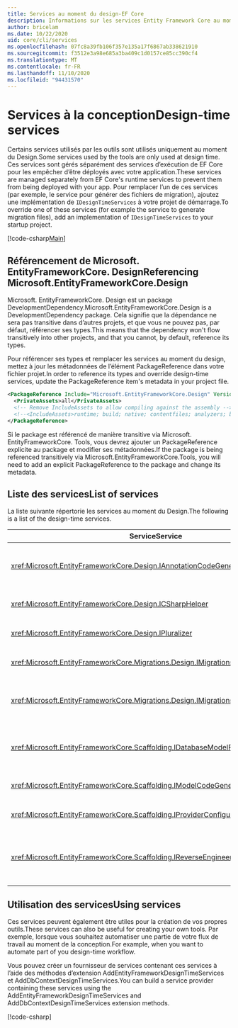 ```yaml
---
title: Services au moment du design-EF Core
description: Informations sur les services Entity Framework Core au moment de la conception
author: bricelam
ms.date: 10/22/2020
uid: core/cli/services
ms.openlocfilehash: 07fc8a39fb106f357e135a17f6867ab338621910
ms.sourcegitcommit: f3512e3a98e685a3ba409c1d0157ce85cc390cf4
ms.translationtype: MT
ms.contentlocale: fr-FR
ms.lasthandoff: 11/10/2020
ms.locfileid: "94431570"
---
```

# <a name="design-time-services"></a><span data-ttu-id="2c946-103">Services à la conception</span><span class="sxs-lookup"><span data-stu-id="2c946-103">Design-time services</span></span>

<span data-ttu-id="2c946-104">Certains services utilisés par les outils sont utilisés uniquement au moment du Design.</span><span class="sxs-lookup"><span data-stu-id="2c946-104">Some services used by the tools are only used at design time.</span></span> <span data-ttu-id="2c946-105">Ces services sont gérés séparément des services d’exécution de EF Core pour les empêcher d’être déployés avec votre application.</span><span class="sxs-lookup"><span data-stu-id="2c946-105">These services are managed separately from EF Core's runtime services to prevent them from being deployed with your app.</span></span> <span data-ttu-id="2c946-106">Pour remplacer l’un de ces services (par exemple, le service pour générer des fichiers de migration), ajoutez une implémentation de `IDesignTimeServices` à votre projet de démarrage.</span><span class="sxs-lookup"><span data-stu-id="2c946-106">To override one of these services (for example the service to generate migration files), add an implementation of `IDesignTimeServices` to your startup project.</span></span>

[!code-csharp[Main](../../../samples/core/Miscellaneous/CommandLine/DesignTimeServices.cs#DesignTimeServices)]

## <a name="referencing-microsoftentityframeworkcoredesign"></a><span data-ttu-id="2c946-107">Référencement de Microsoft. EntityFrameworkCore. Design</span><span class="sxs-lookup"><span data-stu-id="2c946-107">Referencing Microsoft.EntityFrameworkCore.Design</span></span>

<span data-ttu-id="2c946-108">Microsoft. EntityFrameworkCore. Design est un package DevelopmentDependency.</span><span class="sxs-lookup"><span data-stu-id="2c946-108">Microsoft.EntityFrameworkCore.Design is a DevelopmentDependency package.</span></span> <span data-ttu-id="2c946-109">Cela signifie que la dépendance ne sera pas transitive dans d’autres projets, et que vous ne pouvez pas, par défaut, référencer ses types.</span><span class="sxs-lookup"><span data-stu-id="2c946-109">This means that the dependency won't flow transitively into other projects, and that you cannot, by default, reference its types.</span></span>

<span data-ttu-id="2c946-110">Pour référencer ses types et remplacer les services au moment du design, mettez à jour les métadonnées de l’élément PackageReference dans votre fichier projet.</span><span class="sxs-lookup"><span data-stu-id="2c946-110">In order to reference its types and override design-time services, update the PackageReference item's metadata in your project file.</span></span>

```xml
<PackageReference Include="Microsoft.EntityFrameworkCore.Design" Version="3.1.9">
  <PrivateAssets>all</PrivateAssets>
  <!-- Remove IncludeAssets to allow compiling against the assembly -->
  <!--<IncludeAssets>runtime; build; native; contentfiles; analyzers; buildtransitive</IncludeAssets>-->
</PackageReference>
```

<span data-ttu-id="2c946-111">Si le package est référencé de manière transitive via Microsoft. EntityFrameworkCore. Tools, vous devrez ajouter un PackageReference explicite au package et modifier ses métadonnées.</span><span class="sxs-lookup"><span data-stu-id="2c946-111">If the package is being referenced transitively via Microsoft.EntityFrameworkCore.Tools, you will need to add an explicit PackageReference to the package and change its metadata.</span></span>

## <a name="list-of-services"></a><span data-ttu-id="2c946-112">Liste des services</span><span class="sxs-lookup"><span data-stu-id="2c946-112">List of services</span></span>

<span data-ttu-id="2c946-113">La liste suivante répertorie les services au moment du Design.</span><span class="sxs-lookup"><span data-stu-id="2c946-113">The following is a list of the design-time services.</span></span>

<span data-ttu-id="2c946-114">Service</span><span class="sxs-lookup"><span data-stu-id="2c946-114">Service</span></span>                                                                              | <span data-ttu-id="2c946-115">Description</span><span class="sxs-lookup"><span data-stu-id="2c946-115">Description</span></span>
------------------------------------------------------------------------------------ | -----------
<xref:Microsoft.EntityFrameworkCore.Design.IAnnotationCodeGenerator>                 | <span data-ttu-id="2c946-116">Génère le code pour les annotations de modèle correspondantes.</span><span class="sxs-lookup"><span data-stu-id="2c946-116">Generates the code for corresponding model annotations.</span></span>
<xref:Microsoft.EntityFrameworkCore.Design.ICSharpHelper>                            | <span data-ttu-id="2c946-117">Aide à la génération de code C#.</span><span class="sxs-lookup"><span data-stu-id="2c946-117">Helps with generating C# code.</span></span>
<xref:Microsoft.EntityFrameworkCore.Design.IPluralizer>                              | <span data-ttu-id="2c946-118">Pluralise et singularise.</span><span class="sxs-lookup"><span data-stu-id="2c946-118">Pluralizes and singularizes words.</span></span>
<xref:Microsoft.EntityFrameworkCore.Migrations.Design.IMigrationsCodeGenerator>      | <span data-ttu-id="2c946-119">Génère du code pour une migration.</span><span class="sxs-lookup"><span data-stu-id="2c946-119">Generates code for a migration.</span></span>
<xref:Microsoft.EntityFrameworkCore.Migrations.Design.IMigrationsScaffolder>         | <span data-ttu-id="2c946-120">Classe principale pour la gestion des fichiers de migration.</span><span class="sxs-lookup"><span data-stu-id="2c946-120">The main class for managing migration files.</span></span>
<xref:Microsoft.EntityFrameworkCore.Scaffolding.IDatabaseModelFactory>               | <span data-ttu-id="2c946-121">Crée un modèle de base de données à partir d’une base de données.</span><span class="sxs-lookup"><span data-stu-id="2c946-121">Creates a database model from a database.</span></span>
<xref:Microsoft.EntityFrameworkCore.Scaffolding.IModelCodeGenerator>                 | <span data-ttu-id="2c946-122">Génère du code pour un modèle.</span><span class="sxs-lookup"><span data-stu-id="2c946-122">Generates code for a model.</span></span>
<xref:Microsoft.EntityFrameworkCore.Scaffolding.IProviderConfigurationCodeGenerator> | <span data-ttu-id="2c946-123">Génère du code OnConfiguring.</span><span class="sxs-lookup"><span data-stu-id="2c946-123">Generates OnConfiguring code.</span></span>
<xref:Microsoft.EntityFrameworkCore.Scaffolding.IReverseEngineerScaffolder>          | <span data-ttu-id="2c946-124">Classe principale pour la génération de modèles automatique de modèles rétroconçus.</span><span class="sxs-lookup"><span data-stu-id="2c946-124">The main class for scaffolding reverse engineered models.</span></span>

## <a name="using-services"></a><span data-ttu-id="2c946-125">Utilisation des services</span><span class="sxs-lookup"><span data-stu-id="2c946-125">Using services</span></span>

<span data-ttu-id="2c946-126">Ces services peuvent également être utiles pour la création de vos propres outils.</span><span class="sxs-lookup"><span data-stu-id="2c946-126">These services can also be useful for creating your own tools.</span></span> <span data-ttu-id="2c946-127">Par exemple, lorsque vous souhaitez automatiser une partie de votre flux de travail au moment de la conception.</span><span class="sxs-lookup"><span data-stu-id="2c946-127">For example, when you want to automate part of you design-time workflow.</span></span>

<span data-ttu-id="2c946-128">Vous pouvez créer un fournisseur de services contenant ces services à l’aide des méthodes d’extension AddEntityFrameworkDesignTimeServices et AddDbContextDesignTimeServices.</span><span class="sxs-lookup"><span data-stu-id="2c946-128">You can build a service provider containing these services using the AddEntityFrameworkDesignTimeServices and AddDbContextDesignTimeServices extension methods.</span></span>

[!code-csharp[](../../../samples/core/Miscellaneous/CommandLine/CustomTools.cs#CustomTools)]
